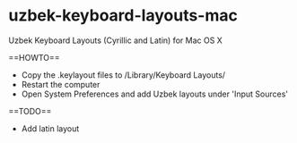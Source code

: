 # uzbek-keyboard-layouts-mac
Uzbek Keyboard Layouts (Cyrillic and Latin) for Mac OS X

==HOWTO==
* Copy the .keylayout files to /Library/Keyboard Layouts/
* Restart the computer
* Open System Preferences and add Uzbek layouts under 'Input Sources'


==TODO==
* Add latin layout
